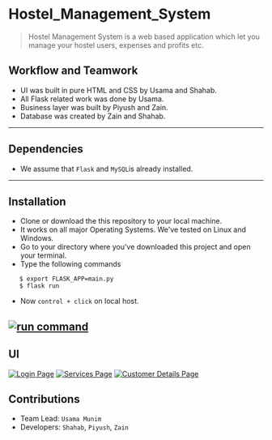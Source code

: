 # Hostel_Management_System
> Hostel Management System is a web based application which let you manage your hostel users, expenses and profits etc.

## Workflow and Teamwork
- UI was built in pure HTML and CSS by Usama and Shahab.
- All Flask related work was done by Usama.
- Business layer was built by Piyush and Zain.
- Database was created by Zain and Shahab.
---

## Dependencies
- We assume that `Flask`  and `MySQL`is already installed.
---

## Installation
- Clone or download the this repository to your local machine.
- It works on all major Operating Systems. We've tested on Linux and Windows.
- Go to your directory where you've downloaded this project and open your terminal.
- Type the following commands
```
   $ export FLASK_APP=main.py
   $ flask run
```
- Now `control + click` on local host.

[![run command](https://imgur.com/a/e592BOX.jpg)]()
---
## UI
[![Login Page](https://imgur.com/V82cuHP.jpg)]()
[![Services Page](https://imgur.com/L3aYOeS.jpg)]()
[![Customer Details Page](https://imgur.com/D5eHXYW.jpg)]()


## Contributions
- Team Lead: `Usama Munim`
- Developers: `Shahab`, `Piyush`, `Zain`
